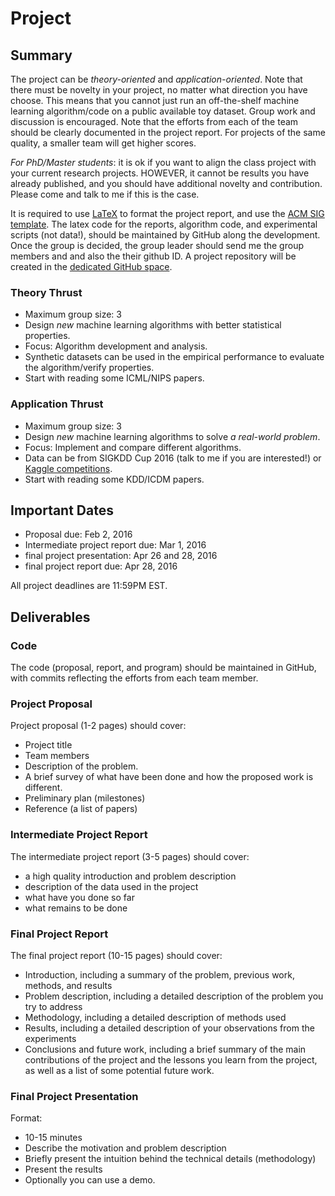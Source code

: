 # Project

## Summary

The project can be *theory-oriented* and *application-oriented*. 
Note that there must be novelty in your project, no matter what 
direction you have choose. This means that you cannot just run 
an off-the-shelf machine learning algorithm/code on a public available 
toy dataset. 
Group work and discussion is encouraged. Note that the efforts from 
each of the team should be clearly documented in the project report. 
For projects of the same quality, a smaller team will get higher scores. 

*For PhD/Master students*: it is ok if you want to align the class project with your 
current research projects. HOWEVER, it cannot be results you have already 
published, and you should have additional novelty and contribution. 
Please come and talk to me if this is the case. 

It is required to use [LaTeX](http://www.latex-tutorial.com/) to format 
the project report, and use the [ACM SIG template](http://www.acm.org/sigs/publications/sig-alternate-v1.1). 
The latex code for the reports, algorithm code, and experimental scripts (not data!), should be maintained by GitHub along the development.
Once the group is decided, the group leader should send me the group members and 
and also the their github ID. A project repository will be created in the 
[dedicated GitHub space](https://github.com/msu-ml). 
  

### Theory Thrust 
* Maximum group size: 3
* Design *new* machine learning algorithms with better statistical properties. 
* Focus: Algorithm development and analysis. 
* Synthetic datasets can be used in the empirical performance 
  to evaluate the algorithm/verify properties. 
* Start with reading some ICML/NIPS papers. 


### Application Thrust
* Maximum group size: 3
* Design *new* machine learning algorithms to solve *a real-world problem*. 
* Focus: Implement and compare different algorithms.  
* Data can be from SIGKDD Cup 2016 (talk to me if you are interested!) or [Kaggle competitions](https://www.kaggle.com/competitions). 
* Start with reading some KDD/ICDM papers.  


## Important Dates
* Proposal due: Feb 2, 2016 
* Intermediate project report due: Mar 1, 2016
* final project presentation: Apr 26 and 28, 2016
* final project report due: Apr 28, 2016

All project deadlines are 11:59PM EST. 

## Deliverables

### Code
The code (proposal, report, and program) should be maintained in GitHub, with commits 
reflecting the efforts from each team member. 

### Project Proposal 
Project proposal (1-2 pages) should cover: 
* Project title
* Team members
* Description of the problem.
* A brief survey of what have been done and how the proposed work is different. 
* Preliminary plan (milestones)
* Reference (a list of papers)

### Intermediate Project Report 
The intermediate project report (3-5 pages) should cover:
* a high quality introduction and problem description
* description of the data used in the project
* what have you done so far
* what remains to be done

### Final Project Report 
The final project report (10-15 pages) should cover:
* Introduction, including a summary of the problem, previous work, methods, and results
* Problem description, including a detailed description of the problem you try to address
* Methodology, including a detailed description of methods used
* Results, including a detailed description of your observations from the experiments
* Conclusions and future work, including a brief summary of the main contributions of the project and the lessons you learn from the project, as well as a list of some potential future work.

### Final Project Presentation
Format:
* 10-15 minutes
* Describe the motivation and problem description
* Briefly present the intuition behind the technical details (methodology)
* Present the results
* Optionally you can use a demo. 

